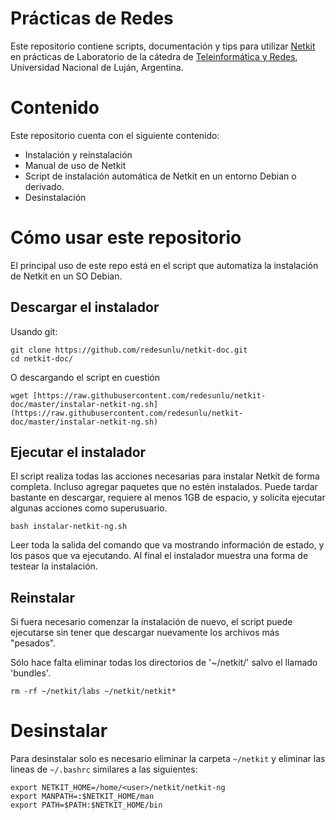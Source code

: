# Prácticas de Redes

Este repositorio contiene scripts, documentación y tips para utilizar [Netkit](http://wiki.netkit.org/index.php/Main_Page) en prácticas de Laboratorio de la cátedra de [Teleinformática y Redes](http://www.labredes.unlu.edu.ar/tyr), Universidad Nacional de Luján, Argentina.

# Contenido

Este repositorio cuenta con el siguiente contenido:

 * Instalación y reinstalación
 * Manual de uso de Netkit
 * Script de instalación automática de Netkit en un entorno Debian o derivado.
 * Desinstalación

# Cómo usar este repositorio

El principal uso de este repo está en el script que automatiza la instalación de Netkit en un SO Debian.

## Descargar el instalador

Usando git:

```
git clone https://github.com/redesunlu/netkit-doc.git
cd netkit-doc/
```

O descargando el script en cuestión

```
wget [https://raw.githubusercontent.com/redesunlu/netkit-doc/master/instalar-netkit-ng.sh](https://raw.githubusercontent.com/redesunlu/netkit-doc/master/instalar-netkit-ng.sh)
```

## Ejecutar el instalador

El script realiza todas las acciones necesarias para instalar Netkit de forma completa. Incluso agregar paquetes que no estén instalados. Puede tardar bastante en descargar, requiere al menos 1GB de espacio, y solicita ejecutar algunas acciones como superusuario.

```
bash instalar-netkit-ng.sh
```

Leer toda la salida del comando que va mostrando información de estado, y los pasos que va ejecutando. Al final el instalador muestra una forma de testear la instalación.

## Reinstalar

Si fuera necesario comenzar la instalación de nuevo, el script puede ejecutarse sin tener que descargar nuevamente los archivos más "pesados".

Sólo hace falta eliminar todas los directorios de '~/netkit/' salvo el llamado 'bundles'.

```
rm -rf ~/netkit/labs ~/netkit/netkit*
```

# Desinstalar

Para desinstalar solo es necesario eliminar la carpeta `~/netkit` y eliminar las lineas de `~/.bashrc` similares a las siguientes:

```
export NETKIT_HOME=/home/<user>/netkit/netkit-ng
export MANPATH=:$NETKIT_HOME/man
export PATH=$PATH:$NETKIT_HOME/bin
```
